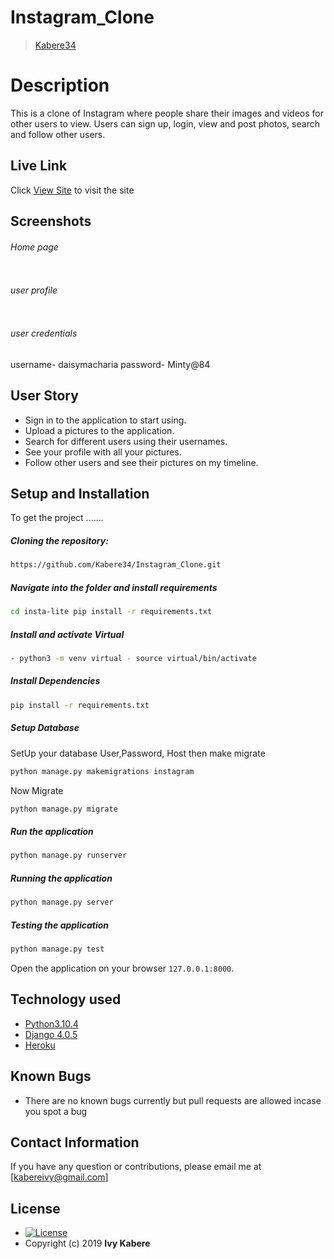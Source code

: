 # Instagram_Clone

>[Kabere34](https://github.com/Kabere34)

# Description
This is a clone of  Instagram where people share their  images and videos for other users to view.
Users can sign up, login, view and post photos, search and follow other users.
##  Live Link
 Click [View Site](https://insta-glam.herokuapp.com/)  to visit the site

## Screenshots
###### Home page

<img src="">

 ###### user profile
 <img src="">

###### user credentials
 username- daisymacharia
 password- Minty@84

## User Story

* Sign in to the application to start using.
* Upload a pictures to the application.
* Search for different users using their usernames.
* See your profile with all your pictures.
* Follow other users and see their pictures on my timeline.



## Setup and Installation
To get the project .......

##### Cloning the repository:
 ```bash
 https://github.com/Kabere34/Instagram_Clone.git
```
##### Navigate into the folder and install requirements
 ```bash
cd insta-lite pip install -r requirements.txt
```
##### Install and activate Virtual
 ```bash
- python3 -m venv virtual - source virtual/bin/activate
```
##### Install Dependencies
 ```bash
 pip install -r requirements.txt
```
 ##### Setup Database
  SetUp your database User,Password, Host then make migrate
 ```bash
python manage.py makemigrations instagram
 ```
 Now Migrate
 ```bash
 python manage.py migrate
```
##### Run the application
 ```bash
 python manage.py runserver
```
##### Running the application
 ```bash
 python manage.py server
```
##### Testing the application
 ```bash
 python manage.py test
```
Open the application on your browser `127.0.0.1:8000`.


## Technology used

* [Python3.10.4](https://www.python.org/)
* [Django 4.0.5](https://docs.djangoproject.com/en/2.2/)
* [Heroku](https://heroku.com)


## Known Bugs
* There are no known bugs currently but pull requests are allowed incase you spot a bug

## Contact Information
If you have any question or contributions, please email me at [kabereivy@gmail.com]

## License

* [![License](https://img.shields.io/packagist/l/loopline-systems/closeio-api-wrapper.svg)](https://github.com/Kabere34/Picture-Globe/blob/master/LICENSE)
* Copyright (c) 2019 **Ivy Kabere**
